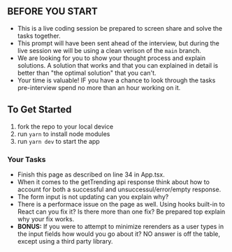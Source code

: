 ## BEFORE YOU START
- This is a live coding session be prepared to screen share and solve the tasks together.
- This prompt will have been sent ahead of the interview, but during the live session we will be using a clean verison of the ```main``` branch.
- We are looking for you to show your thought process and explain solutions. A solution that works and that you can explained in detail is better than "the optimal solution" that you can't.
- Your time is valuable! IF you have a chance to look through the tasks pre-interview spend no more than an hour working on it. 

## To Get Started
1. fork the repo to your local device
2. run ```yarn``` to install node modules
3. run ```yarn dev``` to start the app


### Your Tasks
- Finish this page as described on line 34 in App.tsx. 
- When it comes to the getTrending api response think about how to account for both a successful and unsuccessul/error/empty response.
- The form input is not updating can you explain why?
- There is a performace issue on the page as well. Using hooks built-in to React can you fix it?  Is there more than one fix? Be prepared top     explain why your fix works.
- **BONUS:** If you were to attempt to minimize rerenders as a user types in the input fields how would you go about it? NO answer is off the table, except using a third party library.
